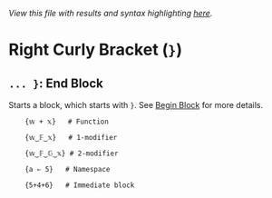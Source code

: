 *View this file with results and syntax highlighting [here](https://mlochbaum.github.io/BQN/help/endblock.html).*

# Right Curly Bracket (`}`)

## `... }`: End Block

Starts a block, which starts with `}`. See [Begin Block](beginblock.md) for more details.

        {𝕨 + 𝕩}   # Function

        {𝕨‿𝔽‿𝕩}   # 1-modifier

        {𝕨‿𝔽‿𝔾‿𝕩} # 2-modifier

        {a ⇐ 5}   # Namespace

        {5+4+6}   # Immediate block